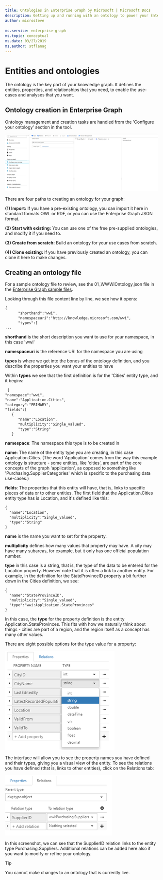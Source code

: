 ```yaml
---
title: Ontologies in Enterprise Graph by Microsoft | Microsoft Docs
description: Getting up and running with an ontology to power your Enterprise Graph use cases
author: microsteve

ms.service: enterprise-graph
ms.topic: conceptual
ms.date: 03/27/2019
ms.author: stflanag
---
```


# Entities and ontologies

The ontology is the key part of your knowledge graph. It defines the entities, properties, and relationships that you need, to enable the use-cases and analyses that you want.

## Ontology creation in Enterprise Graph

Ontology management and creation tasks are handled from the 'Configure your ontology' section in the tool. 

![Ontology management](media/creating-your-ontology/1_ontology_config.png)

There are four paths to creating an ontology for your graph:

**(1) Import:** If you have a pre-existing ontology, you can import it here in standard formats OWL or RDF, or you can use the Enterprise Graph JSON format.

**(2) Start with existing:** You can use one of the free pre-supplied ontologies, and modify it if you need to.

**(3) Create from scratch:** Build an ontology for your use cases from scratch.

**(4) Clone existing:** If you have previously created an ontology, you can clone it here to make changes.

## Creating an ontology file

For a sample ontology file to review, see the 01_WWWIOntology.json file in the <a href="https://ekgdemosamples.blob.core.windows.net/ekgdemosamples01/EGDemo_WWI_Files.zip">Enterprise Graph sample files</a>.

Looking through this file content line by line, we see how it opens:

```
{  
      "shorthand":"wwi",
      "namespaceuri":"http://knowledge.microsoft.com/wwi",
      "types":[
...
```

**shorthand** is the short description you want to use for your namespace, in this case 'wwi'

**namespaceuri** is the reference URI for the namespace you are using

**types** is where we get into the bones of the ontology definition, and you describe the properties you want your entities to have

Within **types** we see that the first definition is for the 'Cities' entity type, and it begins:

```
 {  
"namespace":"wwi",
"name":"Application.Cities",
"category":"PRIMARY",
"fields":[  
   {  
      "name":"Location",
      "multiplicity":"Single_valued",
      "type":"String"
   }
```

**namespace**: The namespace this type is to be created in

**name**: The name of the entity type you are creating, in this case Application.Cities. (The word 'Application' comes from the way this example ontology is structure - some entities, like 'cities', are part of the core concepts of the graph 'application', as opposed to something like 'Purchasing.SupplierCategories' which is specific to the purchasing data use-cases.)

**fields**: The properties that this entity will have, that is, links to specific pieces of data or to other entities. The first field that the Application.Cities entity type has is Location, and it's defined like this:

```
{  
  "name":"Location",
  "multiplicity":"Single_valued",
  "type":"String"
}
```

**name** is the name you want to set for the property.

**multiplicity** defines how many values that property may have. A city may have many subareas, for example, but it only has one official population number.

**type** in this case is a string, that is, the type of the data to be entered for the Location property. However note that it is often a link to another entity. For example, in the definition for the StateProvinceID property a bit further down in the Cities definition, we see:

```
{  
  "name":"StateProvinceID",
  "multiplicity":"Single_valued",
  "type":"wwi:Application.StateProvinces"
}
```

In this case, the **type** for the property definition is the entity Application.StateProvinces. This fits with how we naturally think about things - cities are part of a region, and the region itself as a concept has many other values.

There are eight possible options for the type value for a property:

![Type values](media/creating-your-ontology/type_values.png)

The interface will allow you to see the property names you have defined and their types, giving you a visual view of the entity. To see the relations you have defined (that is, links to other entities), click on the Relations tab:

![Type values](media/creating-your-ontology/relations_tab.png)

In this screenshot, we can see that the SupplierID relation links to the entity type Purchasing.Suppliers. Additional relations can be added here also if you want to modify or refine your ontology.

> [!tip]
> You cannot make changes to an ontology that is currently live.

